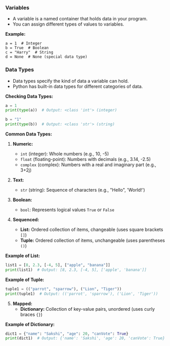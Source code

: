

### Variables

* A variable is a named container that holds data in your program.
* You can assign different types of values to variables.

**Example:**

```
a = 1  # Integer
b = True  # Boolean
c = "Harry"  # String
d = None  # None (special data type)
```

### Data Types

* Data types specify the kind of data a variable can hold.
* Python has built-in data types for different categories of data.

**Checking Data Types:**

```python
a = 1
print(type(a))  # Output: <class 'int'> (integer)

b = "1"
print(type(b))  # Output: <class 'str'> (string)
```

**Common Data Types:**

1. **Numeric:**
   - `int` (integer): Whole numbers (e.g., 10, -5)
   - `float` (floating-point): Numbers with decimals (e.g., 3.14, -2.5)
   - `complex` (complex): Numbers with a real and imaginary part (e.g., 3+2j)

2. **Text:**
   - `str` (string): Sequence of characters (e.g., "Hello", 'World!')

3. **Boolean:**
   - `bool`: Represents logical values `True` or `False`

4. **Sequenced:**
   - **List:** Ordered collection of items, changeable (uses square brackets `[]`)
   - **Tuple:** Ordered collection of items, unchangeable (uses parentheses `()`)

**Example of List:**

```python
list1 = [8, 2.3, [-4, 5], ["apple", "banana"]]
print(list1)  # Output: [8, 2.3, [-4, 5], ['apple', 'banana']]
```

**Example of Tuple:**

```python
tuple1 = (("parrot", "sparrow"), ("Lion", "Tiger"))
print(tuple1)  # Output: (('parrot', 'sparrow'), ('Lion', 'Tiger'))
```

5. **Mapped:**
   - **Dictionary:** Collection of key-value pairs, unordered (uses curly braces `{}`)

**Example of Dictionary:**

```python
dict1 = {"name": "Sakshi", "age": 20, "canVote": True}
print(dict1)  # Output: {'name': 'Sakshi', 'age': 20, 'canVote': True}
```

